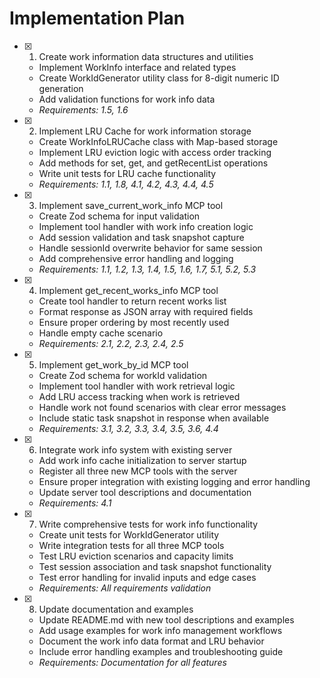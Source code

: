 # Implementation Plan

- [x] 1. Create work information data structures and utilities
  - Implement WorkInfo interface and related types
  - Create WorkIdGenerator utility class for 8-digit numeric ID generation
  - Add validation functions for work info data
  - _Requirements: 1.5, 1.6_

- [x] 2. Implement LRU Cache for work information storage
  - Create WorkInfoLRUCache class with Map-based storage
  - Implement LRU eviction logic with access order tracking
  - Add methods for set, get, and getRecentList operations
  - Write unit tests for LRU cache functionality
  - _Requirements: 1.1, 1.8, 4.1, 4.2, 4.3, 4.4, 4.5_

- [x] 3. Implement save_current_work_info MCP tool
  - Create Zod schema for input validation
  - Implement tool handler with work info creation logic
  - Add session validation and task snapshot capture
  - Handle sessionId overwrite behavior for same session
  - Add comprehensive error handling and logging
  - _Requirements: 1.1, 1.2, 1.3, 1.4, 1.5, 1.6, 1.7, 5.1, 5.2, 5.3_

- [x] 4. Implement get_recent_works_info MCP tool
  - Create tool handler to return recent works list
  - Format response as JSON array with required fields
  - Ensure proper ordering by most recently used
  - Handle empty cache scenario
  - _Requirements: 2.1, 2.2, 2.3, 2.4, 2.5_

- [x] 5. Implement get_work_by_id MCP tool
  - Create Zod schema for workId validation
  - Implement tool handler with work retrieval logic
  - Add LRU access tracking when work is retrieved
  - Handle work not found scenarios with clear error messages
  - Include static task snapshot in response when available
  - _Requirements: 3.1, 3.2, 3.3, 3.4, 3.5, 3.6, 4.4_

- [x] 6. Integrate work info system with existing server
  - Add work info cache initialization to server startup
  - Register all three new MCP tools with the server
  - Ensure proper integration with existing logging and error handling
  - Update server tool descriptions and documentation
  - _Requirements: 4.1_

- [x] 7. Write comprehensive tests for work info functionality
  - Create unit tests for WorkIdGenerator utility
  - Write integration tests for all three MCP tools
  - Test LRU eviction scenarios and capacity limits
  - Test session association and task snapshot functionality
  - Test error handling for invalid inputs and edge cases
  - _Requirements: All requirements validation_

- [x] 8. Update documentation and examples
  - Update README.md with new tool descriptions and examples
  - Add usage examples for work info management workflows
  - Document the work info data format and LRU behavior
  - Include error handling examples and troubleshooting guide
  - _Requirements: Documentation for all features_